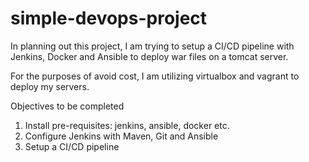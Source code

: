 # simple-devops-project
In planning out this project, I am trying to setup a CI/CD pipeline with Jenkins, Docker and Ansible to deploy war files on a tomcat server.

For the purposes of avoid cost, I am utilizing virtualbox and vagrant to deploy my servers.

Objectives to be completed
1. Install pre-requisites: jenkins, ansible, docker etc.
2. Configure Jenkins with Maven, Git and Ansible
3. Setup a CI/CD pipeline


